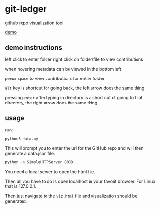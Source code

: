 # git-ledger

github repo visualization tool

[demo](http://vivekmumbles.github.io/git-ledger/viz.html)

## demo instructions

left click to enter folder
right click on folder/file to view contributions

when hovering metadata can be viewed in the bottom left

press `space` to view contributions for entire folder

`alt` key is shortcut for going back, the left arrow does the same thing

pressing `enter` after typing in directory is a short cut of going to that directory, the right arrow does the same thing

## usage

run:

```bash
python3 data.py
```
This will prompt you to enter the url for the GitHub repo and will then generate a data.json file.

```bash
python -m SimpleHTTPServer 8000 .
```
You need a local server to open the html file.

Then all you have to do is open localhost in your favorit browser. For Linux that is 127.0.0.1.

Then just navigate to the `viz.html` file and visualization should be generated.

